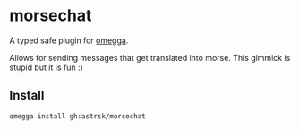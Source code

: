 <!--

When uploading your plugin to github/gitlab
start your repo name with "omegga-"

example: https://github.com/astrsk/omegga-morsechat

Your plugin will be installed via omegga install gh:astrsk/morsechat

-->

# morsechat

A typed safe plugin for [omegga](https://github.com/brickadia-community/omegga).

Allows for sending messages that get translated into morse. This gimmick is stupid but it is fun :)

## Install

`omegga install gh:astrsk/morsechat`
